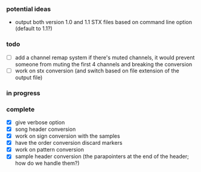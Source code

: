 ### potential ideas

- output both version 1.0 and 1.1 STX files based on command line option (default to 1.1?)


### todo

- [ ] add a channel remap system if there's muted channels, it would prevent someone from muting the first 4 channels and breaking the conversion
- [ ] work on stx conversion (and switch based on file extension of the output file)

### in progress

### complete

- [x] give verbose option
- [x] song header conversion
- [x] work on sign conversion with the samples
- [x] have the order conversion discard markers
- [x] work on pattern conversion
- [x] sample header conversion (the parapointers at the end of the header; how do we handle them?)